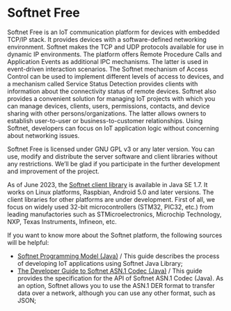 # Softnet Free
Softnet Free is an IoT communication platform for devices with embedded TCP/IP stack. It provides devices with a software-defined networking environment. Softnet makes the TCP and UDP protocols available for use in dynamic IP environments. The platform offers Remote Procedure Calls and Application Events as additional IPC mechanisms. The latter is used in event-driven interaction scenarios. The Softnet mechanism of Access Control can be used to implement different levels of access to devices, and a mechanism called Service Status Detection provides clients with information about the connectivity status of remote devices. Softnet also provides a convenient solution for managing IoT projects with which you can manage devices, clients, users, permissions, contacts, and device sharing with other persons/organizations. The latter allows owners to establish user-to-user or business-to-customer relationships. Using Softnet, developers can focus on IoT application logic without concerning about networking issues.  

Softnet Free is licensed under GNU GPL v3 or any later version. You can use, modify and distribute the server software and client libraries without any restrictions. We’ll be glad if you participate in the further development and improvement of the project.

As of June 2023, the [Softnet client library](https://github.com/Softnet-Free/softnet-java/) is available in Java SE 1.7. It works on Linux platforms, Raspbian, Android 5.0 and later versions. The client libraries for other platforms are under development. First of all, we focus on widely used 32-bit microcontrollers (STM32, PIC32, etc.) from leading manufactories such as STMicroelectronics, Microchip Technology, NXP, Texas Instruments, Infineon, etc.  

If you want to know more about the Softnet platform, the following sources will be helpful:

* [Softnet Programming Model (Java)](https://softnet-free.github.io/softnet-java/) / This guide describes the process of developing IoT applications using Softnet Java Library;
* [The Developer Guide to Softnet ASN.1 Codec (Java)](https://softnet-free.github.io/asn1codec-java/) / This guide provides the specification for the API of Softnet ASN.1 Codec (Java). As an option, Softnet allows you to use the ASN.1 DER format to transfer data over a network, although you can use any other format, such as JSON;


<!--

**Here are some ideas to get you started:**

🙋‍♀️ A short introduction - what is your organization all about?
🌈 Contribution guidelines - how can the community get involved?
👩‍💻 Useful resources - where can the community find your docs? Is there anything else the community should know?
🍿 Fun facts - what does your team eat for breakfast?
🧙 Remember, you can do mighty things with the power of [Markdown](https://docs.github.com/github/writing-on-github/getting-started-with-writing-and-formatting-on-github/basic-writing-and-formatting-syntax)
-->
